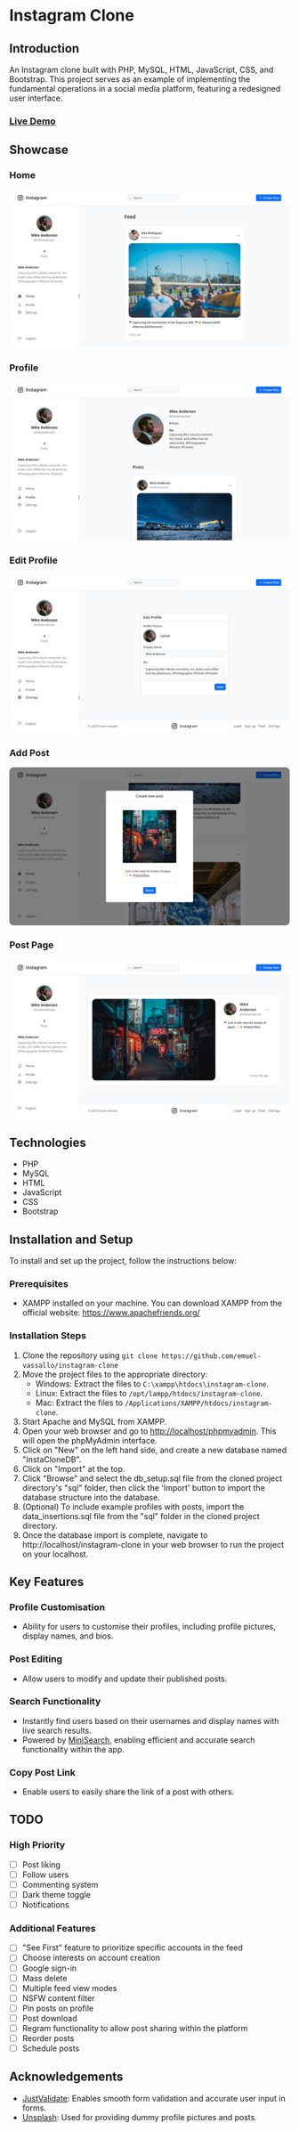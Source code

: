 # Instagram Clone

## Introduction

An Instagram clone built with PHP, MySQL, HTML, JavaScript, CSS, and Bootstrap. This project serves as an example of implementing the fundamental operations in a social media platform, featuring a redesigned user interface.

### [Live Demo](https://momento.emuel.me)

## Showcase

### Home

![home page](screenshots/home-rounded.png)  

### Profile

![profile page](screenshots/profile-rounded.png)

### Edit Profile

![settings page](screenshots/settings-rounded.png)

### Add Post

![home page](screenshots/add-post-rounded.png)

### Post Page

![post page](screenshots/post-rounded.png)

## Technologies

- PHP
- MySQL
- HTML
- JavaScript
- CSS
- Bootstrap

## Installation and Setup

To install and set up the project, follow the instructions below:

### Prerequisites
- XAMPP installed on your machine. You can download XAMPP from the official website: https://www.apachefriends.org/

### Installation Steps

1. Clone the repository using `git clone https://github.com/emuel-vassallo/instagram-clone`
2. Move the project files to the appropriate directory:
   - Windows: Extract the files to `C:\xampp\htdocs\instagram-clone`.
   - Linux: Extract the files to `/opt/lampp/htdocs/instagram-clone`.
   - Mac: Extract the files to `/Applications/XAMPP/htdocs/instagram-clone`.
3. Start Apache and MySQL from XAMPP.
4. Open your web browser and go to [http://localhost/phpmyadmin](http://localhost/phpmyadmin). This will open the phpMyAdmin interface.
5. Click on "New" on the left hand side, and create a new database named "InstaCloneDB".
6. Click on "Import" at the top.
7. Click "Browse" and select the db_setup.sql file from the cloned project directory's "sql" folder, then click the 'Import' button to import the database structure into the database.
8. (Optional) To include example profiles with posts, import the data_insertions.sql file from the "sql" folder in the cloned project directory.
9. Once the database import is complete, navigate to http://localhost/instagram-clone in your web browser to run the project on your localhost.


## Key Features

### Profile Customisation

- Ability for users to customise their profiles, including profile pictures, display names, and bios.

### Post Editing

- Allow users to modify and update their published posts.

### Search Functionality

- Instantly find users based on their usernames and display names with live search results.
- Powered by [MiniSearch](https://lucaong.github.io/minisearch/), enabling efficient and accurate search functionality within the app.

### Copy Post Link

- Enable users to easily share the link of a post with others.

## TODO

### High Priority

- [ ] Post liking
- [ ] Follow users
- [ ] Commenting system
- [ ] Dark theme toggle
- [ ] Notifications

### Additional Features

- [ ] "See First" feature to prioritize specific accounts in the feed
- [ ] Choose interests on account creation
- [ ] Google sign-in
- [ ] Mass delete
- [ ] Multiple feed view modes
- [ ] NSFW content filter
- [ ] Pin posts on profile
- [ ] Post download
- [ ] Regram functionality to allow post sharing within the platform
- [ ] Reorder posts
- [ ] Schedule posts

## Acknowledgements

- [JustValidate](https://just-validate.dev/): Enables smooth form validation and accurate user input in forms.
- [Unsplash](https://unsplash.com/): Used for providing dummy profile pictures and posts.
